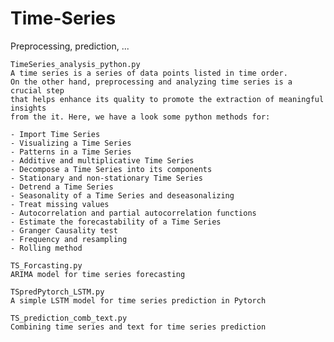 # Time-Series
Preprocessing, prediction, ...
    
    TimeSeries_analysis_python.py 
    A time series is a series of data points listed in time order. 
    On the other hand, preprocessing and analyzing time series is a crucial step 
    that helps enhance its quality to promote the extraction of meaningful insights 
    from the it. Here, we have a look some python methods for:
    
    - Import Time Series
    - Visualizing a Time Series
    - Patterns in a Time Series
    - Additive and multiplicative Time Series
    - Decompose a Time Series into its components
    - Stationary and non-stationary Time Series
    - Detrend a Time Series
    - Seasonality of a Time Series and deseasonalizing
    - Treat missing values 
    - Autocorrelation and partial autocorrelation functions
    - Estimate the forecastability of a Time Series
    - Granger Causality test 
    - Frequency and resampling
    - Rolling method

    TS_Forcasting.py
    ARIMA model for time series forecasting
    
    TSpredPytorch_LSTM.py
    A simple LSTM model for time series prediction in Pytorch
    
    TS_prediction_comb_text.py
    Combining time series and text for time series prediction

